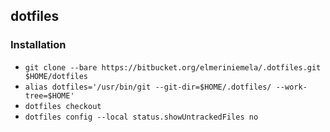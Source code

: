 ## dotfiles

### Installation

* `git clone --bare https://bitbucket.org/elmeriniemela/.dotfiles.git $HOME/dotfiles`
* `alias dotfiles='/usr/bin/git --git-dir=$HOME/.dotfiles/ --work-tree=$HOME'`
* `dotfiles checkout`
* `dotfiles config --local status.showUntrackedFiles no`
